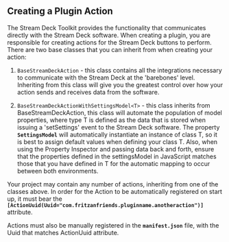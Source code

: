 ## Creating a Plugin Action

The Stream Deck Toolkit provides the functionality that communicates directly with the Stream Deck software. When creating a plugin, you are responsible for creating actions for the Stream Deck buttons to perform. There are two base classes that you can inherit from when creating your action:

1. `BaseStreamDeckAction` - this class contains all the integrations necessary to communicate with the Stream Deck at the 'barebones' level. Inheriting from this class will give you the greatest control over how your action sends and receives data from the software.

2. `BaseStreamDeckActionWithSettingsModel<T>` - this class inherits from BaseStreamDeckAction, this class will automate the population of model properties, where type T is defined as the data that is stored when issuing a 'setSettings' event to the Stream Deck software. The property **`SettingsModel`** will automatically instantiate an instance of class T, so it is best to assign default values when defining your class T. Also, when using the Property Inspector and passing data back and forth, ensure that the properties defined in the settingsModel in JavaScript matches those that you have defined in T for the automatic mapping to occur between both environments.

Your project may contain any number of actions, inheriting from one of the classes above. In order for the Action to be automatically registered on start up, it must bear the **`[ActionUuid(Uuid="com.fritzanfriends.pluginname.anotheraction")]`** attribute.

Actions must also be manually registered in the **`manifest.json`** file, with the Uuid that matches ActionUuid attribute.
